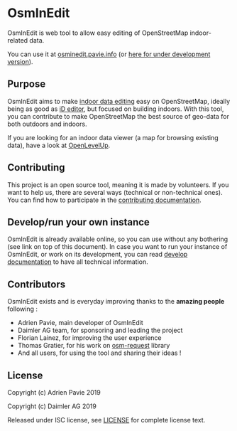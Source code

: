 # OsmInEdit

OsmInEdit is web tool to allow easy editing of OpenStreetMap indoor-related data.

You can use it at [osminedit.pavie.info](https://osminedit.pavie.info/) (or [here for under development version](https://osminedit.pavie.info/dev/)).

## Purpose

OsmInEdit aims to make [indoor data editing](https://wiki.openstreetmap.org/wiki/Simple_Indoor_Tagging) easy on OpenStreetMap, ideally being as good as [iD editor](https://github.com/openstreetmap/iD), but focused on building indoors. With this tool, you can contribute to make OpenStreetMap the best source of geo-data for both outdoors and indoors.

If you are looking for an indoor data viewer (a map for browsing existing data), have a look at [OpenLevelUp](https://openlevelup.net/).


## Contributing

This project is an open source tool, meaning it is made by volunteers. If you want to help us, there are several ways (technical or non-technical ones). You can find how to participate in the [contributing documentation](CONTRIBUTING.md).


## Develop/run your own instance

OsmInEdit is already available online, so you can use without any bothering (see link on top of this document). In case you want to run your instance of OsmInEdit, or work on its development, you can read [develop documentation](DEVELOP.md) to have all technical information.


## Contributors

OsmInEdit exists and is everyday improving thanks to the __amazing people__ following :

* Adrien Pavie, main developer of OsmInEdit
* Daimler AG team, for sponsoring and leading the project
* Florian Lainez, for improving the user experience
* Thomas Gratier, for his work on [osm-request](https://github.com/osmlab/osm-request) library
* And all users, for using the tool and sharing their ideas !


## License

Copyright (c) Adrien Pavie 2019

Copyright (c) Daimler AG 2019

Released under ISC license, see [LICENSE](LICENSE.md) for complete license text.
